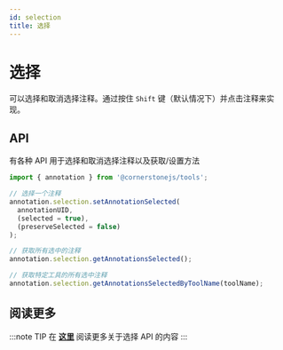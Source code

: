 ```yaml
---
id: selection
title: 选择
---
```


# 选择

可以选择和取消选择注释。通过按住 `Shift` 键（默认情况下）并点击注释来实现。

## API

有各种 API 用于选择和取消选择注释以及获取/设置方法

```js
import { annotation } from '@cornerstonejs/tools';

// 选择一个注释
annotation.selection.setAnnotationSelected(
  annotationUID,
  (selected = true),
  (preserveSelected = false)
);

// 获取所有选中的注释
annotation.selection.getAnnotationsSelected();

// 获取特定工具的所有选中注释
annotation.selection.getAnnotationsSelectedByToolName(toolName);
```

## 阅读更多

:::note TIP
在 [**这里**](https://www.cornerstonejs.org/api/tools/namespace/annotation#selection) 阅读更多关于选择 API 的内容
:::